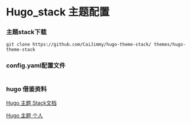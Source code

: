 # Hugo_stack 主题配置

### 主题stack下载
```
git clone https://github.com/CaiJimmy/hugo-theme-stack/ themes/hugo-theme-stack

```

### config.yaml配置文件
```

```

### hugo 借鉴资料

[Hugo 主题 Stack文档](https://docs.stack.jimmycai.com/zh/)

[Hugo 主题 个人](https://yinhe.co/archives/20210401_hugo_theme_stack.html)

<!--more-->

